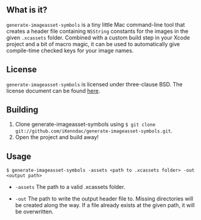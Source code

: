 ## What is it? ##

`generate-imageasset-symbols` is a tiny little Mac command-line tool that creates a
header file containing `NSString` constants for the images in the given `.xcassets`
folder. Combined with a custom build step in your Xcode project and a bit of macro
magic, it can be used to automatically give compile-time checked keys for your
image names.

## License ##

`generate-imageasset-symbols` is licensed under three-clause BSD. The license document can be
found [here](https://github.com/iKenndac/generate-imageasset-symbols/blob/master/LICENSE.markdown).

## Building ##

1. Clone generate-imageasset-symbols using `$ git clone git://github.com/iKenndac/generate-imageasset-symbols.git`.
2. Open the project and build away!

## Usage ##

`$ generate-imageasset-symbols -assets <path to .xcassets folder> -out <output path>`

  * `-assets`  The path to a valid .xcassets folder.

  * `-out` The path to write the output header file to. Missing
    directories will be created along the way. If a file
    already exists at the given path, it will be
    overwritten.

